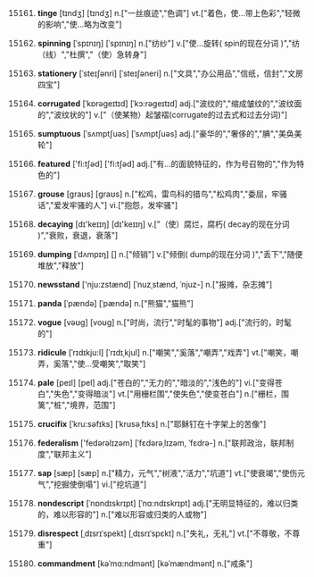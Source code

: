15161. **tinge**
[tɪndʒ]  [tɪndʒ]
n.["一丝痕迹","色调"]  vt.["着色，使…带上色彩","轻微的影响","使…略为改变"]  

15162. **spinning**
[ˈspɪnɪŋ]  [ˈspɪnɪŋ]
n.["纺纱"]  v.["使…旋转( spin的现在分词 )","纺（线）","杜撰","（使）急转身"]  

15163. **stationery**
[ˈsteɪʃənri]  [ˈsteɪʃəneri]
n.["文具","办公用品","信纸，信封","文房四宝"]  

15164. **corrugated**
[ˈkɒrəgeɪtɪd]  [ˈkɔ:rəgeɪtɪd]
adj.["波纹的","缩成皱纹的","波纹面的","波纹状的"]  v.["（使某物）起皱褶(corrugate的过去式和过去分词)"]  

15165. **sumptuous**
[ˈsʌmptʃuəs]  [ˈsʌmptʃuəs]
adj.["豪华的","奢侈的","腆","美奂美轮"]  

15166. **featured**
['fi:tʃəd]  ['fi:tʃəd]
adj.["有…的面貌特征的，作为号召物的","作为特色的"]  

15167. **grouse**
[graʊs]  [ɡraʊs]
n.["松鸡，雷鸟科的猎鸟","松鸡肉","委屈，牢骚话","爱发牢骚的人"]  vi.["抱怨，发牢骚"]  

15168. **decaying**
[dɪ'keɪɪŋ]  [dɪ'keɪɪŋ]
v.["（使）腐烂，腐朽( decay的现在分词 )","衰败，衰退，衰落"]  

15169. **dumping**
[ˈdʌmpɪŋ]  []
n.["倾销"]  v.["倾倒( dump的现在分词 )","丢下","随便堆放","释放"]  

15170. **newsstand**
['nju:zstænd]  [ˈnuzˌstænd, ˈnjuz-]
n.["报摊，杂志摊"]  

15171. **panda**
[ˈpændə]  [ˈpændə]
n.["熊猫","猫熊"]  

15172. **vogue**
[vəʊg]  [voʊg]
n.["时尚，流行","时髦的事物"]  adj.["流行的，时髦的"]  

15173. **ridicule**
[ˈrɪdɪkju:l]  [ˈrɪdɪˌkjul]
n.["嘲笑","奚落","嘲弄","戏弄"]  vt.["嘲笑，嘲弄，奚落","使…受嘲笑","取笑"]  

15174. **pale**
[peɪl]  [pel]
adj.["苍白的","无力的","暗淡的","浅色的"]  vi.["变得苍白","失色","变得暗淡"]  vt.["用栅栏围","使失色","使变苍白"]  n.["栅栏，围篱","桩","境界，范围"]  

15175. **crucifix**
[ˈkru:səfɪks]  [ˈkrusəˌfɪks]
n.["耶稣钉在十字架上的苦像"]  

15176. **federalism**
['fedərəlɪzəm]  [ˈfɛdərəˌlɪzəm, ˈfɛdrə-]
n.["联邦政治，联邦制度","联邦主义"]  

15177. **sap**
[sæp]  [sæp]
n.["精力，元气","树液","活力","坑道"]  vt.["使衰竭","使伤元气","挖掘使倒塌"]  vi.["挖坑道"]  

15178. **nondescript**
[ˈnɒndɪskrɪpt]  [ˈnɑ:ndɪskrɪpt]
adj.["无明显特征的，难以归类的，难以形容的"]  n.["难以形容或归类的人或物"]  

15179. **disrespect**
[ˌdɪsrɪˈspekt]  [ˌdɪsrɪˈspɛkt]
n.["失礼，无礼"]  vt.["不尊敬，不尊重"]  

15180. **commandment**
[kəˈmɑ:ndmənt]  [kəˈmændmənt]
n.["戒条"]  

